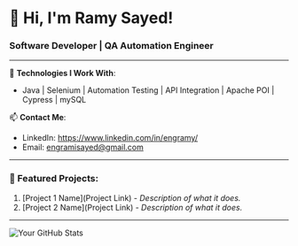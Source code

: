 # 👋 Hi, I'm Ramy Sayed!
### Software Developer | QA Automation Engineer

---

🔧 **Technologies I Work With**:
- Java | Selenium | Automation Testing | API Integration | Apache POI | Cypress | mySQL

📫 **Contact Me**:
- LinkedIn: https://www.linkedin.com/in/engramy/
- Email: engramisayed@gmail.com

---

### 🚀 Featured Projects:
1. [Project 1 Name](Project Link) - *Description of what it does.*
2. [Project 2 Name](Project Link) - *Description of what it does.*

---

![Your GitHub Stats](https://github-readme-stats.vercel.app/api?username=engramysayed&show_icons=true&theme=radical)

